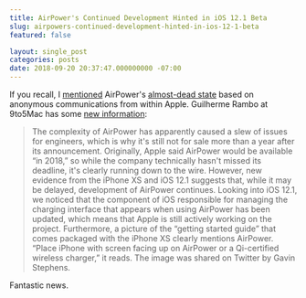 ```yaml
---
title: AirPower's Continued Development Hinted in iOS 12.1 Beta
slug: airpowers-continued-development-hinted-in-ios-12-1-beta
featured: false

layout: single_post
categories: posts
date: 2018-09-20 20:37:47.000000000 -07:00
---
```


If you recall, I [mentioned](/additional-details-about-what-happened-to-airpower/) AirPower's [almost-dead state](/additional-details-about-what-happened-to-airpower/) based on anonymous communications from within Apple. Guilherme Rambo at 9to5Mac has some [new information](https://9to5mac.com/2018/09/20/airpower-referenced-in-iphone-xs-packaging-ios-12-1-code-shows-continuing-development/):

>  The complexity of AirPower has apparently caused a slew of issues for engineers, which is why it's still not for sale more than a year after its announcement. Originally, Apple said AirPower would be available “in 2018,” so while the company technically hasn't missed its deadline, it's clearly running down to the wire.
> However, new evidence from the iPhone XS and iOS 12.1 suggests that, while it may be delayed, development of AirPower continues.
>  Looking into iOS 12.1, we noticed that the component of iOS responsible for managing the charging interface that appears when using AirPower has been updated, which means that Apple is still actively working on the project.
> Furthermore, a picture of the “getting started guide” that comes packaged with the iPhone XS clearly mentions AirPower. “Place iPhone with screen facing up on AirPower or a Qi-certified wireless charger,” it reads. The image was shared on Twitter by Gavin Stephens.

Fantastic news.

